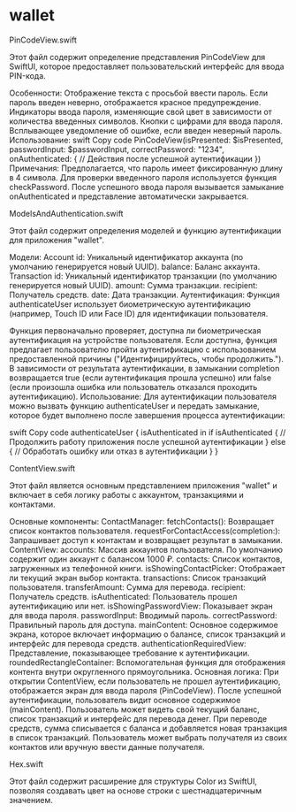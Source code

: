 # wallet

PinCodeView.swift

Этот файл содержит определение представления PinCodeView для SwiftUI, которое предоставляет пользовательский интерфейс для ввода PIN-кода.

Особенности:
Отображение текста с просьбой ввести пароль.
Если пароль введен неверно, отображается красное предупреждение.
Индикаторы ввода пароля, изменяющие свой цвет в зависимости от количества введенных символов.
Кнопки с цифрами для ввода пароля.
Всплывающее уведомление об ошибке, если введен неверный пароль.
Использование:
swift
Copy code
PinCodeView(isPresented: $isPresented, passwordInput: $passwordInput, correctPassword: "1234", onAuthenticated: {
    // Действия после успешной аутентификации
})
Примечания:
Предполагается, что пароль имеет фиксированную длину в 4 символа.
Для проверки введенного пароля используется функция checkPassword.
После успешного ввода пароля вызывается замыкание onAuthenticated и представление автоматически закрывается.

ModelsAndAuthentication.swift

Этот файл содержит определения моделей и функцию аутентификации для приложения "wallet".

Модели:
Account
id: Уникальный идентификатор аккаунта (по умолчанию генерируется новый UUID).
balance: Баланс аккаунта.
Transaction
id: Уникальный идентификатор транзакции (по умолчанию генерируется новый UUID).
amount: Сумма транзакции.
recipient: Получатель средств.
date: Дата транзакции.
Аутентификация:
Функция authenticateUser использует биометрическую аутентификацию (например, Touch ID или Face ID) для идентификации пользователя.

Функция первоначально проверяет, доступна ли биометрическая аутентификация на устройстве пользователя.
Если доступна, функция предлагает пользователю пройти аутентификацию с использованием предоставленной причины ("Идентифицируйтесь, чтобы продолжить.").
В зависимости от результата аутентификации, в замыкании completion возвращается true (если аутентификация прошла успешно) или false (если произошла ошибка или пользователь отказался проходить аутентификацию).
Использование:
Для аутентификации пользователя можно вызвать функцию authenticateUser и передать замыкание, которое будет выполнено после завершения процесса аутентификации:

swift
Copy code
authenticateUser { isAuthenticated in
    if isAuthenticated {
        // Продолжить работу приложения после успешной аутентификации
    } else {
        // Обработать ошибку или отказ в аутентификации
    }
}

ContentView.swift

Этот файл является основным представлением приложения "wallet" и включает в себя логику работы с аккаунтом, транзакциями и контактами.

Основные компоненты:
ContactManager:
fetchContacts(): Возвращает список контактов пользователя.
requestForContactAccess(completion:): Запрашивает доступ к контактам и возвращает результат в замыкании.
ContentView:
accounts: Массив аккаунтов пользователя. По умолчанию содержит один аккаунт с балансом 1000 ₽.
contacts: Список контактов, загруженных из телефонной книги.
isShowingContactPicker: Отображает ли текущий экран выбор контакта.
transactions: Список транзакций пользователя.
transferAmount: Сумма для перевода.
recipient: Получатель средств.
isAuthenticated: Пользователь прошел аутентификацию или нет.
isShowingPasswordView: Показывает экран для ввода пароля.
passwordInput: Вводимый пароль.
correctPassword: Правильный пароль для доступа.
mainContent: Основное содержимое экрана, которое включает информацию о балансе, список транзакций и интерфейс для перевода средств.
authenticationRequiredView: Представление, показывающее требование к аутентификации.
roundedRectangleContainer: Вспомогательная функция для отображения контента внутри округленного прямоугольника.
Основная логика:
При открытии ContentView, если пользователь не прошел аутентификацию, отображается экран для ввода пароля (PinCodeView).
После успешной аутентификации, пользователь видит основное содержимое (mainContent).
Пользователь может видеть свой текущий баланс, список транзакций и интерфейс для перевода денег.
При переводе средств, сумма списывается с баланса и добавляется новая транзакция в список транзакций.
Пользователь может выбрать получателя из своих контактов или вручную ввести данные получателя.

Hex.swift

Этот файл содержит расширение для структуры Color из SwiftUI, позволяя создавать цвет на основе строки с шестнадцатеричным значением.
